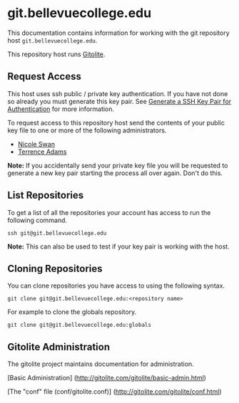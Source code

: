 # git.bellevuecollege.edu

This documentation contains information for working with the git repository host `git.bellevuecollege.edu`.

This repository host runs [Gitolite](http://gitolite.com/gitolite/).

## Request Access

This host uses ssh public / private key authentication. If you have not done so already you must generate this key pair. See
[Generate a SSH Key Pair for Authentication](ssh-generate-key-pair.md) for more information.

To request access to this repository host send the contents of your public key file to one or more of the following administrators.

* [Nicole Swan](mailto:nicole.swan@bellevuecollege.edu)
* [Terrence Adams](mailto:terrence.adams@bellevuecollege.edu)

**Note:** If you accidentally send your private key file you will be requested to generate a new key pair starting the process all over again. Don't do this.

## List Repositories

To get a list of all the repositories your account has access to run the following command.

```
ssh git@git.bellevuecollege.edu
```

**Note:** This can also be used to test if your key pair is working with the host.

## Cloning Repositories

You can clone repositories you have access to using the following syntax.

```
git clone git@git.bellevuecollege.edu:<repository name>
```

For example to clone the globals repository.

```
git clone git@git.bellevuecollege.edu:globals
```

## Gitolite Administration

The gitolite project maintains documentation for administration.

[Basic Administration]
(http://gitolite.com/gitolite/basic-admin.html)

[The "conf" file (conf/gitolite.conf)]
(http://gitolite.com/gitolite/conf.html)
